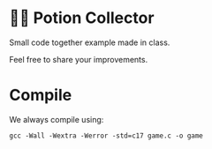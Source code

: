 # 🧙‍♂️ Potion Collector

Small code together example made in class.

Feel free to share your improvements.

# Compile

We always compile using:

`gcc -Wall -Wextra -Werror -std=c17 game.c -o game`
